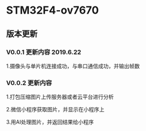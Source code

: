 # STM32F4-ov7670


## 版本更新

### V0.0.1   更新内容 2019.6.22
    
1.摄像头与单片机连接成功，与串口通信成功，并输出帧数
 
### V0.0.2   更新内容

1.打包压缩图片上传服务器或者云平台进行分析

2.微信小程序获取图片，并显示在小程序上

3.用AI处理图片，并返回结果给小程序
